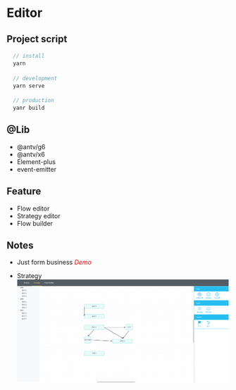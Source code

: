 # Editor

## Project script

```javascript
  // install
  yarn
  
  // development
  yarn serve

  // production
  yanr build

```

## @Lib

- @antv/g6
- @antv/x6
- Element-plus
- event-emitter

## Feature

- Flow editor
- Strategy editor
- Flow builder

## Notes

- Just form business <i style="color: red;">Demo</i>

- Strategy
![](./strategy.png)
